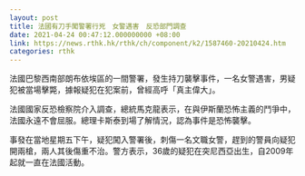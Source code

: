 ```yaml
---
layout: post
title: 法國有刀手闖警署行兇　女警遇害　反恐部門調查
date: 2021-04-24 00:47:12.000000000 +08:00
link: https://news.rthk.hk/rthk/ch/component/k2/1587460-20210424.htm
categories: rthk
---
```


法國巴黎西南部朗布依埃區的一間警署，發生持刀襲擊事件，一名女警遇害，男疑犯被當場擊斃，據報疑犯在犯案前，曾經高呼「真主偉大」。

法國國家反恐檢察院介入調查，總統馬克龍表示，在與伊斯蘭恐怖主義的鬥爭中，法國永遠不會屈服。總理卡斯泰到場了解情況，認為事件是恐怖襲擊。

事發在當地星期五下午，疑犯闖入警署後，刺傷一名文職女警，趕到的警員向疑犯開兩槍，兩人其後傷重不治。警方表示，36歲的疑犯在突尼西亞出生，自2009年起就一直在法國活動。
